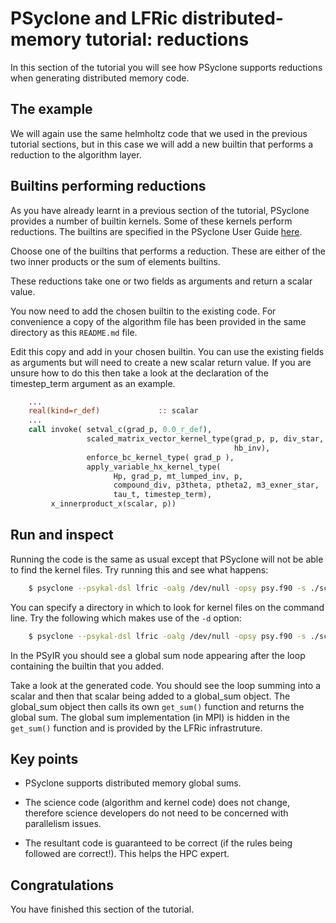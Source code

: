 # PSyclone and LFRic distributed-memory tutorial: reductions #

In this section of the tutorial you will see how PSyclone supports
reductions when generating distributed memory code.

## The example ##

We will again use the same helmholtz code that we used in the previous
tutorial sections, but in this case we will add a new builtin that performs a
reduction to the algorithm layer.

## Builtins performing reductions ##

As you have already learnt in a previous section of the tutorial,
PSyclone provides a number of builtin kernels. Some of these kernels
perform reductions. The builtins are specified in the PSyclone User Guide
[here](https://psyclone.readthedocs.io/en/latest/user_guide/lfric.html#built-ins).

Choose one of the builtins that performs a reduction. These are either
of the two inner products or the sum of elements builtins.

These reductions take one or two fields as arguments and return a
scalar value.

You now need to add the chosen builtin to the existing code. For
convenience a copy of the algorithm file has been provided in the same
directory as this `README.md` file.

Edit this copy and add in your chosen builtin. You can use the
existing fields as arguments but will need to create a new scalar
return value. If you are unsure how to do this then take a look at the
declaration of the timestep_term argument as an example.

```fortran
    ...
    real(kind=r_def)             :: scalar
    ...
    call invoke( setval_c(grad_p, 0.0_r_def),                                &
                 scaled_matrix_vector_kernel_type(grad_p, p, div_star,       &
                                                  hb_inv),                   &
                 enforce_bc_kernel_type( grad_p ),                           &
                 apply_variable_hx_kernel_type(                              &
                       Hp, grad_p, mt_lumped_inv, p,                         &
                       compound_div, p3theta, ptheta2, m3_exner_star,        &
                       tau_t, timestep_term),                                &
		 x_innerproduct_x(scalar, p))
```

## Run and inspect

Running the code is the same as usual except that PSyclone will not
be able to find the kernel files. Try running this and see what
happens:

```bash
    $ psyclone --psykal-dsl lfric -oalg /dev/null -opsy psy.f90 -s ./schedule.py helmholtz_solver_alg_mod.x90
```

You can specify a directory in which to look for kernel files on the
command line. Try the following which makes use of the `-d` option:

```bash
    $ psyclone --psykal-dsl lfric -oalg /dev/null -opsy psy.f90 -s ./schedule.py -d ../code helmholtz_solver_alg_mod.x90
```

In the PSyIR you should see a global sum node appearing after the loop
containing the builtin that you added.

Take a look at the generated code. You should see the loop summing
into a scalar and then that scalar being added to a global_sum
object. The global_sum object then calls its own `get_sum()` function
and returns the global sum. The global sum implementation (in MPI) is
hidden in the `get_sum()` function and is provided by the LFRic
infrastruture.

## Key points

* PSyclone supports distributed memory global sums.

* The science code (algorithm and kernel code) does not change,
  therefore science developers do not need to be concerned with
  parallelism issues.

* The resultant code is guaranteed to be correct (if the rules being
  followed are correct!). This helps the HPC expert.

## Congratulations

You have finished this section of the tutorial.
